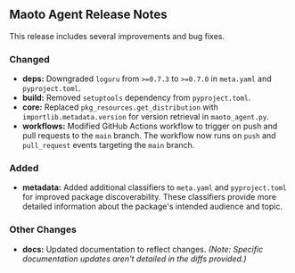 ## Maoto Agent Release Notes

This release includes several improvements and bug fixes.

### Changed

* **deps:** Downgraded `loguru` from `>=0.7.3` to `>=0.7.0` in `meta.yaml` and `pyproject.toml`.
* **build:** Removed `setuptools` dependency from `pyproject.toml`.
* **core:** Replaced `pkg_resources.get_distribution` with `importlib.metadata.version` for version retrieval in `maoto_agent.py`.
* **workflows:** Modified GitHub Actions workflow to trigger on push and pull requests to the `main` branch. The workflow now runs on `push` and `pull_request` events targeting the `main` branch.


### Added

* **metadata:** Added additional classifiers to `meta.yaml` and `pyproject.toml` for improved package discoverability.  These classifiers provide more detailed information about the package's intended audience and topic.

### Other Changes

* **docs:** Updated documentation to reflect changes.  *(Note:  Specific documentation updates aren't detailed in the diffs provided.)*



